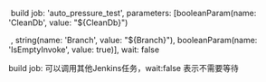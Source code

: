 ​        build job: 'auto_pressure_test', parameters: [booleanParam(name: 'CleanDb',  value: "${CleanDb}")

​        , string(name: 'Branch', value: "${Branch}"), booleanParam(name: 'IsEmptyInvoke',  value: true)], wait: false



build job: 可以调用其他Jenkins任务，wait:false 表示不需要等待

